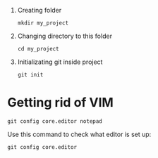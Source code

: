 1. Creating folder

    ```
    mkdir my_project
    ```

2. Changing directory to this folder

    ```
    cd my_project
    ```

3. Initializating git inside project

    ```
    git init
    ```



# Getting rid of VIM

```
git config core.editor notepad
```

Use this command to check what editor is set up:

```
git config core.editor
```

